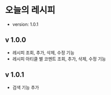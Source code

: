 # 오늘의 레시피

- version: 1.0.1

## v 1.0.0

- 레시피 조회, 추가, 삭제, 수정 기능
- 레시피 아티클 별 코멘트 조회, 추가, 삭제, 수정 기능

## v 1.0.1

- 검색 기능 추가
